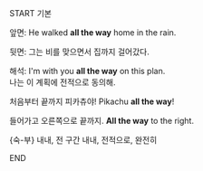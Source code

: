 START
기본

앞면:
He walked **all the way** home in the rain.

뒷면:
그는 비를 맞으면서 집까지 걸어갔다.

해석:
I'm with you **all the way** on this plan.  
나는 이 계획에 전적으로 동의해.

처음부터 끝까지 피카츄야!
Pikachu **all the way**!

들어가고 오른쪽으로 끝까지.
**All the way** to the right.

{숙-부} 내내, 전 구간 내내, 전적으로, 완전히
<!--ID: 1747104094495-->
END